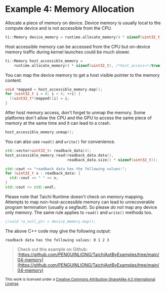 # Example 4: Memory Allocation

Allocate a piece of memory on device. Device memory is usually local to
the compute device and is not accessible from the CPU.

```cpp
ti::Memory device_memory = runtime.allocate_memory(4 * sizeof(uint32_t));
```

Host accessible memory can be accessed from the CPU but on-device memory
traffic during kernel launches could be much slower.

```cpp
ti::Memory host_accessible_memory =
    runtime.allocate_memory(4 * sizeof(uint32_t), /*host_access=*/true);
```

You can map the device memory to get a host visible pointer to the memory
content.

```cpp
void *mapped = host_accessible_memory.map();
for (uint32_t i = 0; i < 4; ++i) {
  ((uint32_t*)mapped)[i] = i;
}
```

After host memory access, don't forget to unmap the memory. Some platforms
don't allow the CPU and the GPU to access the same piece of memory at the
same time and it can lead to a crash.

```cpp
host_accessible_memory.unmap();
```

You can also use `read()` and `write()` for convenience.

```cpp
std::vector<uint32_t> readback_data(4);
host_accessible_memory.read(readback_data.data(),
                            readback_data.size() * sizeof(uint32_t));

std::cout << "readback data has the following values:";
for (uint32_t x : readback_data) {
  std::cout << " " << x;
}
std::cout << std::endl;
```

Please note that Taichi Runtime doesn't check on memory mapping. Attempts
to map non-host-accessible memory can lead to unrecoverable program
termination (usually a segfault). So please *do not* map any device only
memory. The same rule applies to `read()` and `write()` methods too.

```cpp
//void *a_null_ptr = device_memory.map();
```

The above C++ code may give the following output:

```plaintext
readback data has the following values: 0 1 2 3
```

> Check out this example on Github: [https://github.com/PENGUINLIONG/TaichiAotByExamples/tree/main/04-memory](https://github.com/PENGUINLIONG/TaichiAotByExamples/tree/main/04-memory)

<sub>This work is licensed under a <a rel="license" href="http://creativecommons.org/licenses/by-sa/4.0/">Creative Commons Attribution-ShareAlike 4.0 International License</a>.</sub>